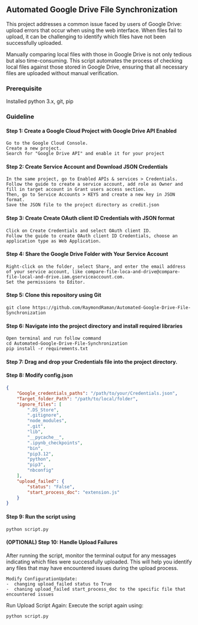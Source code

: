 
## Automated Google Drive File Synchronization

This project addresses a common issue faced by users of Google Drive: upload errors that occur when using the web interface. When files fail to upload, it can be challenging to identify which files have not been successfully uploaded. 

Manually comparing local files with those in Google Drive is not only tedious but also time-consuming. This script automates the process of checking local files against those stored in Google Drive, ensuring that all necessary files are uploaded without manual verification.


### Prerequisite
Installed python 3.x, git, pip

### Guideline
#### Step 1: Create a Google Cloud Project with Google Drive API Enabled
```
Go to the Google Cloud Console.
Create a new project. 
Search for "Google Drive API" and enable it for your project
```
#### Step 2: Create Service Account and Download JSON Credentials
```
In the same project, go to Enabled APIs & services > Credentials.
Follow the guide to create a service account, add role as Owner and fill in target account in Grant users access section.
Then, go to Service Accounts > KEYS and create a new key in JSON format. 
Save the JSON file to the project directory as credit.json
```
#### Step 3: Create Create OAuth client ID Credentials with JSON format
```
Click on Create Credentials and select OAuth client ID.
Follow the guide to create OAuth client ID Credentials, choose an application type as Web Application.
```
#### Step 4: Share the Google Drive Folder with Your Service Account
```
Right-click on the folder, select Share, and enter the email address of your service account, like compare-file-loca-and-drive@compare-file-local-and-drive.iam.gserviceaccount.com. 
Set the permissions to Editor.
```
#### Step 5: Clone this repository using Git
```
git clone https://github.com/RaymondRaman/Automated-Google-Drive-File-Synchronization
```
#### Step 6: Navigate into the project directory and install required libraries
```
Open terminal and run follow command
cd Automated-Google-Drive-File-Synchronization
pip install -r requirements.txt
```
#### Step 7: Drag and drop your Credentials file into the project directory.
#### Step 8: Modify config.json
```json
{
    "Google_credentials_paths": "/path/to/your/Credentials.json",
    "Target_folder_Path": "/path/to/local/folder",
    "ignore_files": [
        ".DS_Store",
        ".gitignore",
        "node_modules",
        ".git",
        "lib",
        "__pycache__",
        ".ipynb_checkpoints",
        "bin",
        "pip3.12",
        "python",
        "pip3",
        "nbconfig"
    ],
    "upload_failed": {
        "status": "False",
        "start_process_doc": "extension.js"
    }
}
```
#### Step 9: Run the script using
```
python script.py
```
#### (OPTIONAL) Step 10: Handle Upload Failures
After running the script, monitor the terminal output for any messages indicating which files were successfully uploaded. This will help you identify any files that may have encountered issues during the upload process.
```
Modify ConfigurationUpdate:
-  changing upload_failed status to True
-  chaning upload_failed start_process_doc to the specific file that encountered issues
```
Run Upload Script Again: Execute the script again using:
```
python script.py
```







